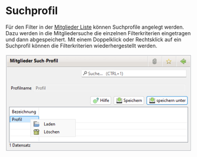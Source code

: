 # Suchprofil

Für den Filter in der [Mitglieder Liste](../../../allgemeine-funktionen/mitglieder/content/mitglieder.md) können Suchprofile angelegt werden. Dazu werden in die Mitgliedersuche die einzelnen Filterkriterien eingetragen und dann abgespeichert. Mit einem Doppelklick oder Rechtsklick auf ein Suchprofil können die Filterkriterien wiederhergestellt werden.

![](img/Suchprofil.png)

